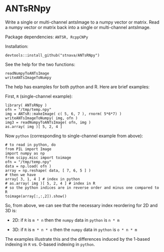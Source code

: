 # ANTsRNpy

Write a single or multi-channel antsImage to a numpy vector or matrix.  Read a
numpy vector or matrix back into a single or multi-channel antsImage.

Package dependencies: `ANTSR, RcppCNPy`

Installation:

```
devtools::install_github("stnava/ANTsRNpy")
```

See the help for the two functions:  

```
readNumpyToANTsImage
writeANTsImageToNumpy
```

The help has examples for both python and R.  Here are brief examples:


First, `R` (single-channel example):
```
library( ANTsRNpy )
ofn = "/tmp/temp.npy"
img = ANTsR::makeImage( c( 5, 6, 7 ), rnorm( 5*6*7) )
writeANTsImageToNumpy( img, ofn )
img3 = readNumpyToANTsImage( ofn, img )
as.array( img )[ 5, 2, 4 ]
```

Now `python` (corresponding to single-channel example from above):

```
# to read in python, do
from PIL import Image
import numpy as np
from scipy.misc import toimage
ofn = "/tmp/temp.npy"
data = np.load( ofn )
array = np.reshape( data, [ 7, 6, 5 ] )
# then we have
array[ 3, 1, 4 ] # index in python
# as.array( img )[ 5, 2, 4 ] # index in R
# so the python indices are in reverse order and minus one compared to R
toimage(array[:,:,2]).show()
```

So, from above, we can see that the necessary index reordering for 2D and 3D is:

  * 2D: if `R` is  `m * n`  then the `numpy` data in `python` is  `n * m`

  * 3D: if `R` is  `m * n * o`  then the `numpy` data in `python` is `o * n * m`

The examples illustrate this and the differences induced by the 1-based indexing
in `R` vs. 0-based indexing in `python`.
